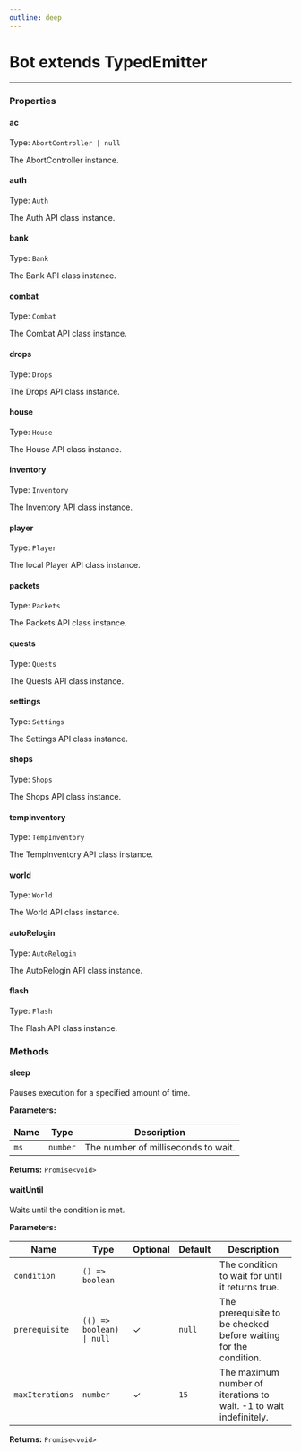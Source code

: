 ```yaml
---
outline: deep
---
```


# Bot ​<Badge type="info">extends TypedEmitter</Badge>

---

### Properties

#### ac

Type: `AbortController | null`

The AbortController instance.

#### auth

Type: `Auth`

The Auth API class instance.

#### bank

Type: `Bank`

The Bank API class instance.

#### combat

Type: `Combat`

The Combat API class instance.

#### drops

Type: `Drops`

The Drops API class instance.

#### house

Type: `House`

The House API class instance.

#### inventory

Type: `Inventory`

The Inventory API class instance.

#### player

Type: `Player`

The local Player API class instance.

#### packets

Type: `Packets`

The Packets API class instance.

#### quests

Type: `Quests`

The Quests API class instance.

#### settings

Type: `Settings`

The Settings API class instance.

#### shops

Type: `Shops`

The Shops API class instance.

#### tempInventory

Type: `TempInventory`

The TempInventory API class instance.

#### world

Type: `World`

The World API class instance.

#### autoRelogin

Type: `AutoRelogin`

The AutoRelogin API class instance.

#### flash

Type: `Flash`

The Flash API class instance.

### Methods

#### sleep

Pauses execution for a specified amount of time.

**Parameters:**

| Name | Type | Description |
|------|------|-------------|
| `ms` | `number` | The number of milliseconds to wait. |

**Returns:** `Promise<void>`

#### waitUntil

Waits until the condition is met.

**Parameters:**

| Name | Type | Optional | Default | Description |
|------|------|----------|---------|-------------|
| `condition` | `() => boolean` |  |  | The condition to wait for until it returns true. |
| `prerequisite` | `(() => boolean) \| null` | ✓ | `null` | The prerequisite to be checked before waiting for the condition. |
| `maxIterations` | `number` | ✓ | `15` | The maximum number of iterations to wait. -1 to wait indefinitely. |

**Returns:** `Promise<void>`

